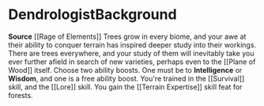 ﻿---
ability:
- Intelligence
- Wisdom
ability_boost:
- Intelligence
- Wisdom
feat: '[[DATABASE/feat/Terrain Expertise|Terrain Expertise]]'
id: '379'
name: Dendrologist
prerequisite: null
rarity: Common
skill:
- '[[DATABASE/skill/Survival|Survival]]'
- Plane of Wood [[DATABASE/skill/Lore|Lore]]
source: '[[DATABASE/source/Rage of Elements|Rage of Elements]]'
subcategory: general
trait: null
type: Background

---
# Dendrologist<span class="item-type">Background</span>

**Source** [[Rage of Elements]]
Trees grow in every biome, and your awe at their ability to conquer terrain has inspired deeper study into their workings. There are trees everywhere, and your study of them will inevitably take you ever further afield in search of new varieties, perhaps even to the [[Plane of Wood]] itself.
Choose two ability boosts. One must be to **Intelligence** or **Wisdom**, and one is a free ability boost.
You're trained in the [[Survival]] skill, and the [[Lore]] skill. You gain the [[Terrain Expertise]] skill feat for forests.